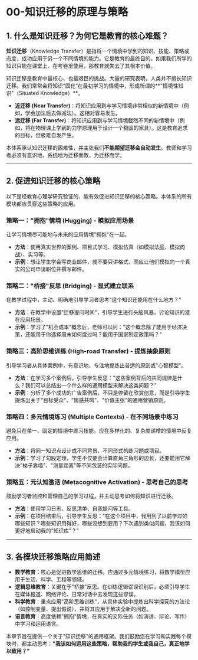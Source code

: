 # 00-知识迁移的原理与策略

## 1. 什么是知识迁移？为何它是教育的核心难题？

**知识迁移**（Knowledge Transfer）是指将一个情境中学到的知识、技能、策略或态度，成功应用于另一个不同情境的能力。它是教育的最终目的。如果我们所学的知识只能在课堂上、在考卷里使用，那教育就失去了其根本价值。

知识迁移是教育中最核心、也最艰巨的挑战。大量的研究表明，人类并不擅长知识迁移。我们常常会将知识“固化”在最初学习的情境中，形成所谓的**"情境性知识"（Situated Knowledge）**。

- **近迁移 (Near Transfer)**：将知识应用到与学习情境非常相似的新情境中（例如，学会加法后去做减法）。这相对容易发生。
- **远迁移 (Far Transfer)**：将知识应用到与学习情境截然不同的新情境中（例如，将在物理课上学到的力学原理用于设计一个稳固的家具）。这是教育追求的目标，但极难自发产生。

本体系承认知识迁移的困难性，并主张我们**不能期望迁移会自动发生**。教师和学习者必须有意识地、系统地为迁移而教，为迁移而学。

---

## 2. 促进知识迁移的核心策略

以下是经教育心理学研究验证的、能有效促进知识迁移的核心策略。本体系的所有模块都应贯穿这些策略的应用。

### 策略一："拥抱"情境 (Hugging) - 模拟应用场景

让学习情境尽可能地与未来的应用情境"拥抱"在一起。

- **方法**：使用真实世界的案例、项目式学习、模拟仿真（如模拟法庭、模拟商战）、实习等。
- **示例**：想让学生学会写商业邮件，就不要只讲格式，而应让他们模拟向一个真实的公司申请职位并撰写邮件。

### 策略二："桥接"反思 (Bridging) - 显式建立联系

在教学过程中，主动、明确地引导学习者思考"这个知识还能用在什么地方？"

- **方法**：在教学中设置"迁移提问时间"，引导学生进行头脑风暴，讨论知识的潜在应用场景。
- **示例**：学习了"机会成本"概念后，老师可以问："这个概念除了能用于经济决策，还能用于你选择周末如何度过吗？能用于国家制定政策吗？"

### 策略三：高阶思维训练 (High-road Transfer) - 提炼抽象原则

引导学习者从具体案例中，有意识地、专注地提炼出普适的原则或"心智模型"。

- **方法**：在学习多个案例后，引导学生反思："这些案例背后的共同规律是什么？我们可以总结出一个什么样的通用模型来解决这类问题？"
- **示例**：分析了多个成功的广告案例后，不只是停留在欣赏创意，而是引导学生提炼出关于"目标受众"、"情感共鸣"、"价值主张"的通用营销原则。

### 策略四：多元情境练习 (Multiple Contexts) - 在不同场景中练习

避免只在单一、固定的情境中练习技能。应在多样化的、复杂度递增的情境中反复应用。

- **方法**：将同一知识点设计成不同背景、不同形式的练习题或项目。
- **示例**：学习了勾股定理，学生不仅要会计算直角三角形的边长，还要能用它解决"梯子靠墙"、"测量距离"等不同包装的实际问题。

### 策略五：元认知激活 (Metacognitive Activation) - 思考自己的思考

鼓励学习者监控和管理自己的学习过程，并主动思考如何将知识进行迁移。

- **方法**：使用学习日志、反思清单、自我提问等工具。
- **示例**：在项目结束后，引导学生反思："在这个项目中，我用到了以前学过的哪些知识？哪些知识用得好，哪些没想到要用？下次遇到类似问题，我该如何更好地启动我的"知识库"？"

---

## 3. 各模块迁移策略应用简述

- **数学教育**：核心是促进数学思维的迁移。应通过多元情境练习，将数学模型应用于生活、科学、工程等领域。
- **逻辑思维教育**：关键在于"桥接"反思。在训练逻辑谬误识别后，必须引导学生在媒体报道、网络评论、日常对话中去发现这些谬误。
- **科学教育**：重点应用"高阶思维训练"，从具体实验中提炼出科学探究的方法论（如控制变量、提出假说），并将其应用于解决全新的问题。
- **语言教育**：高度依赖"拥抱"情境，在真实的交际任务（如演讲、辩论、写作）中学习和运用语言。

本章节旨在提供一个关于"知识迁移"的通用框架。我们鼓励您在学习和实践每个模块时，都主动思考：**"我该如何运用这些策略，帮助我的学生或我自己，真正地学以致用？"**
